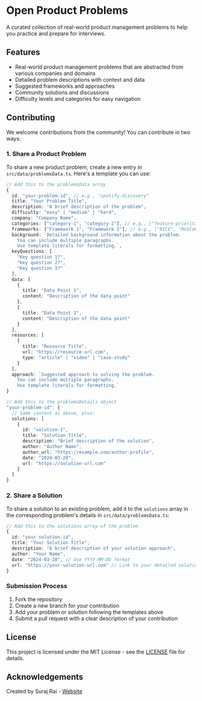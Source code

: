 # Open Product Problems

A curated collection of real-world product management problems to help you practice and prepare for interviews.

## Features

- Real-world product management problems that are abstracted from various companies and domains
- Detailed problem descriptions with context and data
- Suggested frameworks and approaches
- Community solutions and discussions
- Difficulty levels and categories for easy navigation

## Contributing

We welcome contributions from the community! You can contribute in two ways:

### 1. Share a Product Problem

To share a new product problem, create a new entry in `src/data/problemsData.ts`. Here's a template you can use:

```typescript
// Add this to the problemsData array
{
  id: "your-problem-id", // e.g., "spotify-discovery"
  title: "Your Problem Title",
  description: "A brief description of the problem",
  difficulty: "easy" | "medium" | "hard",
  company: "Company Name",
  categories: ["category-1", "category-2"], // e.g., ["feature-prioritization", "user-growth"]
  frameworks: ["Framework 1", "Framework 2"], // e.g., ["RICE", "MoSCoW"]
  background: `Detailed background information about the problem.
    You can include multiple paragraphs.
    Use template literals for formatting.`,
  keyQuestions: [
    "Key question 1?",
    "Key question 2?",
    "Key question 3?"
  ],
  data: [
    {
      title: "Data Point 1",
      content: "Description of the data point"
    },
    {
      title: "Data Point 2",
      content: "Description of the data point"
    }
  ],
  resources: [
    {
      title: "Resource Title",
      url: "https://resource-url.com",
      type: "article" | "video" | "case-study"
    }
  ],
  approach: `Suggested approach to solving the problem.
    You can include multiple paragraphs.
    Use template literals for formatting.`
}

// Add this to the problemsDetails object
"your-problem-id": {
  // Same content as above, plus:
  solutions: [
    {
      id: "solution-1",
      title: "Solution Title",
      description: "Brief description of the solution",
      author: "Author Name",
      author_url: "https://example.com/author-profile",
      date: "2024-03-20",
      url: "https://solution-url.com"
    }
  ]
}
```

### 2. Share a Solution

To share a solution to an existing problem, add it to the `solutions` array in the corresponding problem's details in `src/data/problemsData.ts`:

```typescript
// Add this to the solutions array of the problem
{
  id: "your-solution-id",
  title: "Your Solution Title",
  description: "A brief description of your solution approach",
  author: "Your Name",
  date: "2024-03-20", // Use YYYY-MM-DD format
  url: "https://your-solution-url.com" // Link to your detailed solution
}
```

### Submission Process

1. Fork the repository
2. Create a new branch for your contribution
3. Add your problem or solution following the templates above
4. Submit a pull request with a clear description of your contribution

## License

This project is licensed under the MIT License - see the [LICENSE](LICENSE) file for details.

## Acknowledgements

Created by Suraj Rai - [Website](https://www.surajr.com/)
